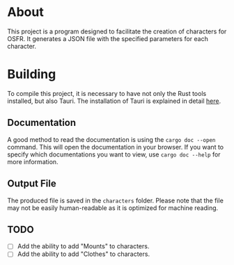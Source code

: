 # About

This project is a program designed to facilitate the creation of characters for OSFR. It generates a JSON file with the specified parameters for each character.

# Building

To compile this project, it is necessary to have not only the Rust tools installed, but also Tauri. The installation of Tauri is explained in detail [here](https://tauri.app/v1/guides/getting-started/prerequisites).

## Documentation

A good method to read the documentation is using the `cargo doc --open` command. This will open the documentation in your browser. If you want to specify which documentations you want to view, use `cargo doc --help` for more information.

## Output File

The produced file is saved in the `characters` folder. Please note that the file may not be easily human-readable as it is optimized for machine reading.

## TODO

- [ ] Add the ability to add "Mounts" to characters.
- [ ] Add the ability to add "Clothes" to characters.
